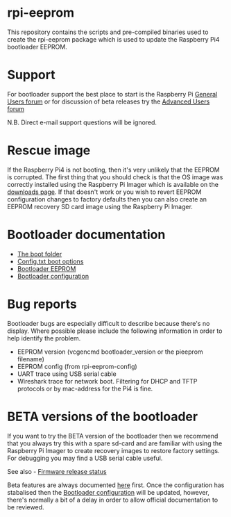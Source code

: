 # rpi-eeprom
This repository contains the scripts and pre-compiled binaries used to create the rpi-eeprom package which is used to update the Raspberry Pi4 bootloader EEPROM.

# Support
For bootloader support the best place to start is the Raspberry Pi [General Users forum](https://www.raspberrypi.org/forums/viewforum.php?f=63) or for discussion of beta releases try the [Advanced Users forum](https://www.raspberrypi.org/forums/viewforum.php?f=29&sid=9bbc277968ad953e77749b255d0ce3a2)

N.B. Direct e-mail support questions will be ignored.

# Rescue image
If the Raspberry Pi4 is not booting, then it's very unlikely that the EEPROM is corrupted. The first thing that you should check is that the OS image was correctly installed using the Raspberry Pi Imager which is available on the [downloads page](https://www.raspberrypi.org/downloads/). If that doesn't work or you wish to revert EEPROM configuration changes to factory defaults then you can also create an EEPROM recovery SD card image using the Raspberry Pi Imager.

# Bootloader documentation
* [The boot folder](https://www.raspberrypi.org/documentation/configuration/boot_folder.md)
* [Config.txt boot options](https://www.raspberrypi.org/documentation/configuration/config-txt/boot.md)
* [Bootloader EEPROM](https://www.raspberrypi.org/documentation/hardware/raspberrypi/booteeprom.md)
* [Bootloader configuration](https://www.raspberrypi.org/documentation/hardware/raspberrypi/bcm2711_bootloader_config.md)

# Bug reports
Bootloader bugs are especially difficult to describe because there's no display. Where possible please include the following information in order to help identify the problem.
* EEPROM version (vcgencmd bootloader_version or the pieeprom filename)
* EEPROM config (from rpi-eeprom-config)
* UART trace using USB serial cable
* Wireshark trace for network boot. Filtering for DHCP and TFTP protocols or by mac-address for the Pi4 is fine.

# BETA versions of the bootloader
If you want to try the BETA version of the bootloader then we recommend that you always try this with a spare sd-card and are familiar with using the Raspberry Pi Imager to create recovery images to restore factory settings. For debugging you may find a USB serial cable useful.

See also - [Firmware release status](https://www.raspberrypi.org/documentation/hardware/raspberrypi/booteeprom.md)

Beta features are always documented [here](https://github.com/raspberrypi/rpi-eeprom/blob/master/firmware/release-notes.md) first. Once the configuration has stabalised then the [Bootloader configuration](https://www.raspberrypi.org/documentation/hardware/raspberrypi/bcm2711_bootloader_config.md) will be updated, however, there's normally a bit of a delay in order to allow official documentation to be reviewed.

